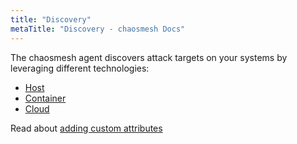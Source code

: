 ```yaml
---
title: "Discovery"
metaTitle: "Discovery - chaosmesh Docs"
---
```


The chaosmesh agent discovers attack targets on your systems by leveraging different technologies:

* [Host](discovery/1-host)
* [Container](discovery/2-container)
* [Cloud](discovery/3-cloud)

Read about [adding custom attributes](discovery/4-custom)
